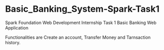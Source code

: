 # Basic_Banking_System-Spark-Task1

Spark Foundation Web Development Internship Task 1
Basic Banking Web Application 

Functionalities are Create an account, Transfer Money and Tarnsaction history.
